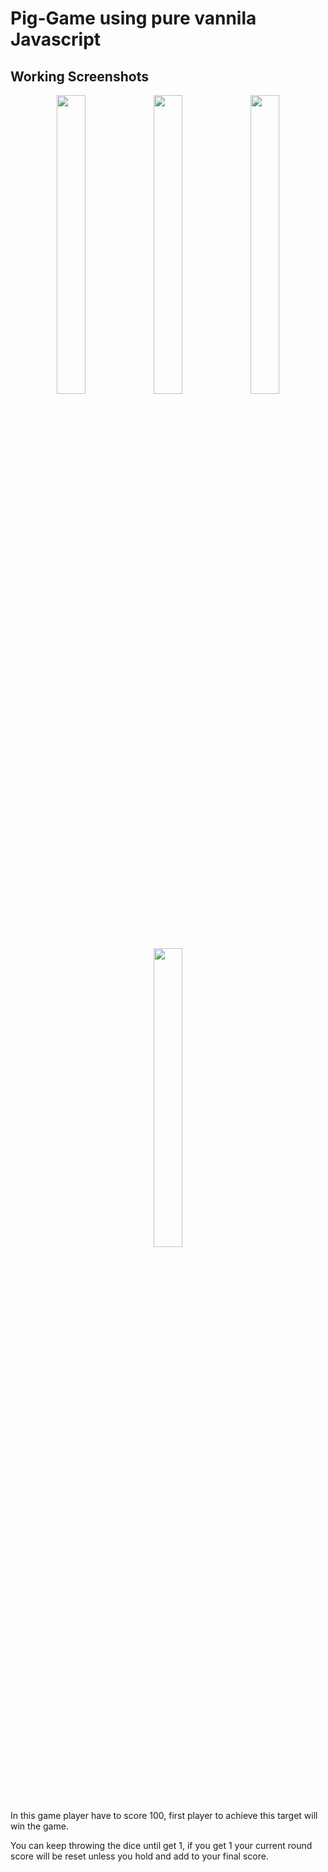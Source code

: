 # Pig-Game using pure vannila Javascript

## Working Screenshots
<center> 
  <div>
    <img src="https://user-images.githubusercontent.com/58907200/215032107-77ed0c49-33f7-4ad4-9a27-e0de0e5a2c7b.png" width=30% height=35%>
    <img src="https://user-images.githubusercontent.com/58907200/215032121-ddd75770-603f-40c9-adad-75fa0ae92118.png" width=30% height=35%>
    <img src="https://user-images.githubusercontent.com/58907200/215032126-130318be-aace-4d49-b62b-6e79be7c6bc6.png" width=30% height=35%>
    <img src="https://user-images.githubusercontent.com/58907200/215032130-17af3442-2eb6-47fe-a6fe-d6d9cbfcd9c0.png" width=30% height=35%>
    <br>
    
  </div>
</center>


In this game player have to score 100, first player to achieve this target will win the game.

You can keep throwing the dice until get 1, if you get 1 your current round score will be reset unless you hold and add to your final score.
